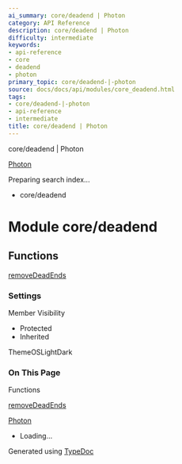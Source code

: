 ```yaml
---
ai_summary: core/deadend | Photon
category: API Reference
description: core/deadend | Photon
difficulty: intermediate
keywords:
- api-reference
- core
- deadend
- photon
primary_topic: core/deadend-|-photon
source: docs/docs/api/modules/core_deadend.html
tags:
- core/deadend-|-photon
- api-reference
- intermediate
title: core/deadend | Photon
---
```

core/deadend | Photon

[Photon](../index.md)




Preparing search index...

* core/deadend

# Module core/deadend

## Functions

[removeDeadEnds](../functions/core_deadend.removeDeadEnds.md)

### Settings

Member Visibility

* Protected
* Inherited

ThemeOSLightDark

### On This Page

Functions

[removeDeadEnds](#removedeadends)

[Photon](../index.md)

* Loading...

Generated using [TypeDoc](https://typedoc.org/)
